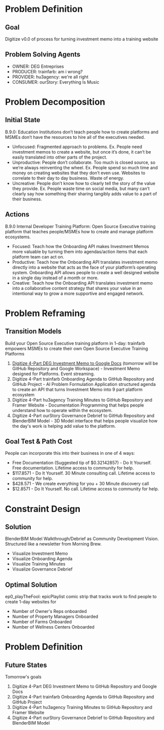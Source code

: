 # Problem Definition
## Goal
Digitize v0.0 of process for turning investment memo into a training website

## Problem Solving Agents
- OWNER: DEG Entreprises
- PRODUCER: trainfarb: am i wrong?
- PROVIDER: hu3agency: we're all right
- CONSUMER: ourStory: Everything Is Music

# Problem Decomposition
## Initial State
B.9.0: Education Institutions don’t teach people how to create platforms and MSMEs don’t have the resources to hire all of the executives needed.
- Unfocused: Fragmented approach to problems. Ex. People need investment memos to create a website, but once it’s done, it can’t be easily translated into other parts of the project.
- Unproductive: People don’t collaborate. Too much is closed source, so we’re always reinventing the wheel. Ex. People spend so much time and money on creating websites that they don’t even use. Websites to correlate to their day to day business. Waste of energy.
- Uncreative: People don’t know how to clearly tell the story of the value they provide. Ex. People waste time on social media, but many can’t clearly say how something their sharing tangibly adds value to a part of their business.

## Actions
B.9.0 Internal Developer Training Platform: Open Source Executive training platform that teaches people/MSMEs how to create and manage platform ecosystems.
- Focused: Teach how the Onboarding API makes Investment Memos more valuable by turning them into agendas/action items that each platform team can act on.
- Productive: Teach how the Onboarding API translates investment memo directly into a website that acts as the face of your platform’s operating system. Onboarding API allows people to create a well designed website in a single day instead of a month or more.
- Creative: Teach how the Onboarding API translates investment memo into a collaborative content strategy that shares your value in an intentional way to grow a more supportive and engaged network.

# Problem Reframing
## Transition Models
Build your Open Source Executive training platform in 1-day: trainfarb empowers MSMEs to create their own Open Source Executive Training Platforms
1. [Digitize 4-Part DEG Investment Memo to Google Docs](https://docs.google.com/document/d/1-x2XVv5oh1geGRaHxGgOqtA2FlvryuuT4pt7heQQxP8/edit) (tomorrow will be GitHub Repository and Google Workspace) - Investment Memo designed for Platforms. Event streaming.
2. Digitize 4-Part trainfarb Onboarding Agenda to GitHub Repository and GitHub Project - AI Problem Formulation Application structured agenda to create an API that turns Investment Memo into 9 part platform ecosystem
3. Digitize 4-Part hu3agency Training Minutes to GitHub Repository and Framer Website - Documentation Programming that helps people understand how to operate within the ecosystem.
4. Digitize 4-Part ourStory Governance Debrief to GitHub Repository and BlenderBIM Model - 3D Model interface that helps people visualize how the day's work is helping add value to the platform.

## Goal Test & Path Cost
People can incorporate this into their business in one of 4 ways:
- Free Documentation (Suggested tip of $0.32142857) - Do It Yourself. Free documentation. Lifetime access to community for help.
- $117.8571 - Do It Yourself. 30 Minute consulting call. Lifetime access to community for help.
- $428.571 - We create everything for you + 30 Minute discovery call
- $12.8571 - Do It Yourself. No call. Lifetime access to community for help.

# Constraint Design
## Solution
BlenderBIM Model Walkthrough/Debrief as Community Development Vision. Structured like a newsletter from Morning Brew.
- Visualize Investment Memo
- Visualize Onboarding Agenda
- Visualize Training Minutes
- Visualize Governance Debrief

## Optimal Solution
ep0_playTheFool: epicPlaylist comic strip that tracks work to find people to create 1-day websites for
- Number of Owner's Reps onboarded
- Number of Property Managers Onboarded
- Number of Farms Onboarded
- Number of Wellness Centers Onboarded

# Problem Definition
## Future States
Tomorrow's goals
1. Digitize 4-Part DEG Investment Memo to GitHub Repository and Google Docs
2. Digitize 4-Part trainfarb Onboarding Agenda to GitHub Repository and GitHub Project
3. Digitize 4-Part hu3agency Training Minutes to GitHub Repository and Framer Website
4. Digitize 4-Part ourStory Governance Debrief to GitHub Repository and BlenderBIM Model
